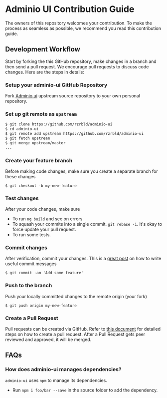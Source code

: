 # Adminio UI Contribution Guide

The owners of this repository welcomes your contribution. To make the process as seamless as possible, we recommend you read this contribution guide.

## Development Workflow

Start by forking the this GitHub repository, make changes in a branch and then send a pull request. We encourage pull requests to discuss code changes. Here are the steps in details:

### Setup your adminio-ui GitHub Repository
Fork [Adminio ui](https://github.com/rzrbld/adminio-ui/fork) upstream source repository to your own personal repository.

### Set up git remote as ``upstream``
```sh
$ git clone https://github.com/rzrbld/adminio-ui
$ cd adminio-ui
$ git remote add upstream https://github.com/rzrbld/adminio-ui
$ git fetch upstream
$ git merge upstream/master
...
```

### Create your feature branch
Before making code changes, make sure you create a separate branch for these changes

```
$ git checkout -b my-new-feature
```

### Test changes
After your code changes, make sure
- To run `ng build` and see on errors
- To squash your commits into a single commit. `git rebase -i`. It's okay to force update your pull request.
- To run some tests.

### Commit changes
After verification, commit your changes. This is a [great post](https://chris.beams.io/posts/git-commit/) on how to write useful commit messages

```
$ git commit -am 'Add some feature'
```

### Push to the branch
Push your locally committed changes to the remote origin (your fork)
```
$ git push origin my-new-feature
```

### Create a Pull Request
Pull requests can be created via GitHub. Refer to [this document](https://help.github.com/articles/creating-a-pull-request/) for detailed steps on how to create a pull request. After a Pull Request gets peer reviewed and approved, it will be merged.

## FAQs
### How does adminio-ui manages dependencies?
``adminio-ui`` uses `npm` to manage its dependencies.
- Run `npm i foo/bar --save` in the source folder to add the dependency.
